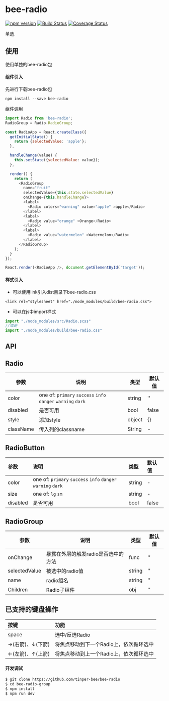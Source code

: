 # bee-radio
[![npm version](https://img.shields.io/npm/v/bee-radio.svg)](https://www.npmjs.com/package/bee-radio)
[![Build Status](https://img.shields.io/travis/tinper-bee/bee-radio/master.svg)](https://travis-ci.org/tinper-bee/bee-radio)
[![Coverage Status](https://coveralls.io/repos/github/tinper-bee/bee-radio/badge.svg?branch=master)](https://coveralls.io/github/tinper-bee/bee-radio?branch=master)

单选.

## 使用
使用单独的bee-radio包
#### 组件引入
先进行下载bee-radio包

```
npm install --save bee-radio
```
组件调用
```js
import Radio from 'bee-radio';
RadioGroup = Radio.RadioGroup;

const RadioApp = React.createClass({
  getInitialState() {
    return {selectedValue: 'apple'};
  },

  handleChange(value) {
    this.setState({selectedValue: value});
  },

  render() {
    return (
      <RadioGroup
        name="fruit"
        selectedValue={this.state.selectedValue}
        onChange={this.handleChange}>
        <label>
          <Radio colors="warning" value="apple" >apple</Radio>
        </label>
        <label>
          <Radio value="orange" >Orange</Radio>
        </label>
        <label>
          <Radio value="watermelon" >Watermelon</Radio>
        </label>
      </RadioGroup>
    );
  }
});

React.render(<RadioApp />, document.getElementById('target'));

```
#### 样式引入
- 可以使用link引入dist目录下bee-radio.css
```
<link rel="stylesheet" href="./node_modules/build/bee-radio.css">
```
- 可以在js中import样式
```js
import "./node_modules/src/Radio.scss"
//或是
import "./node_modules/build/bee-radio.css"
```


## API

## Radio

|参数|说明|类型|默认值|
|---|----|---|------|
|color|one of: `primary` `success` `info` `danger`  `warning` `dark`|string|''|
|disabled|是否可用|bool|false|
| style  | 添加style | object| {} |
|className|传入列的classname|String	|-|

## RadioButton

|参数|说明|类型|默认值|
|:---|:----|:---|:------|
|color|one of: `primary` `success` `info` `danger`  `warning` `dark`|string|-|
|size|one of: `lg` `sm`|string|-|
|disabled|是否可用|bool|false|

## RadioGroup

|参数|说明|类型|默认值|
|---|----|---|------|
|onChange|暴露在外层的触发radio是否选中的方法|func|''|
|selectedValue|被选中的radio值|string|''|
|name|radio组名|string|''|
|Children|Radio子组件|obj|''|

## 已支持的键盘操作

|按键|功能|
|:---|:----|
|space |选中/反选Radio|
|→(右箭)、↓(下箭) |将焦点移动到下一个Radio上，依次循环选中|
|←(左箭)、↑(上箭) |将焦点移动到上一个Radio上，依次循环选中|

#### 开发调试

```sh
$ git clone https://github.com/tinper-bee/bee-radio
$ cd bee-radio-group
$ npm install
$ npm run dev
```
